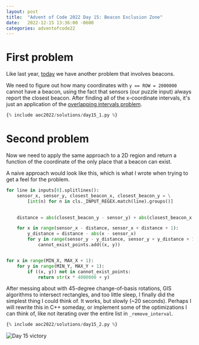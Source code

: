 ```yaml
---
layout: post
title:  "Advent of Code 2022 Day 15: Beacon Exclusion Zone"
date:   2022-12-15 13:36:00 -0600
categories: adventofcode22
---
```


# First problem
Like last year, [today](https://adventofcode.com/2022/day/15) we have another problem that involves beacons. 

We need to figure out how many coordinates with `y == ROW = 2000000` cannot have a beacon, using the fact that sensors (our puzzle input) always report the closest beacon. After finding all of the x-coordinate intervals, it's just an application of the [overlapping intervals problem](https://leetcode.com/problems/merge-intervals/).

```python
{% include aoc2022/solutions/day15_1.py %}
```

# Second problem
Now we need to apply the same approach to a 2D region and return a function of the coordinate of the only place that a beacon can exist. 

A naive approach would look like this, which is what I wrote when trying to get a feel for the problem.
```python
for line in inputs[0].splitlines():
    sensor_x, sensor_y, closest_beacon_x, closest_beacon_y = \
        [int(n) for n in cls._INPUT_REGEX.match(line).groups()] 
    

    distance = abs(closest_beacon_y - sensor_y) + abs(closest_beacon_x - sensor_x)

    for x in range(sensor_x - distance, sensor_x + distance + 1):
        y_distance = distance - abs(x - sensor_x)
        for y in range(sensor_y - y_distance, sensor_y + y_distance + 1):
            cannot_exist_points.add((x, y))


for x in range(MIN_X, MAX_X + 1):
    for y in range(MIN_Y, MAX_Y + 1):
        if ((x, y)) not in cannot_exist_points:
            return str(x * 4000000 + y)
```


After messing about with 45-degree change-of-basis rotations, GIS algorithms to intersect rectangles, and too little sleep, I finally did the simplest thing I could think of. It works, but slowly (~20 seconds). Perhaps I will rewrite this in C++ someday, or implement some of the optimizations I can think of, like not iterating over the entire list in `_remove_interval`.
```python
{% include aoc2022/solutions/day15_2.py %}
```

![Day 15 victory](/assets/aoc2022/victory15)